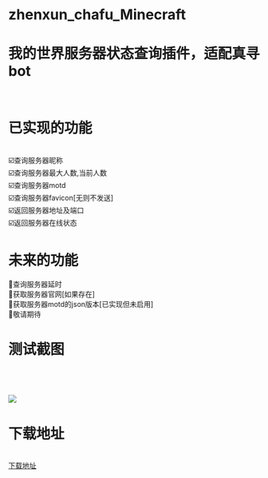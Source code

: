 # zhenxun_chafu_Minecraft
<h1>我的世界服务器状态查询插件，适配真寻bot</h1></br>
<h1>已实现的功能</h1></br>
☑️查询服务器昵称</br>
☑️查询服务器最大人数,当前人数</br>
☑️查询服务器motd</br>
☑️查询服务器favicon[无则不发送]</br>
☑️返回服务器地址及端口</br>
☑️返回服务器在线状态</br>
<h1>未来的功能</h1>
🔳查询服务器延时</br>
🔳获取服务器官网[如果存在]</br>
🔳获取服务器motd的json版本[已实现但未启用]</br>
🔳敬请期待</br>
<h1>测试截图<h1></br>
<img src="https://user-images.githubusercontent.com/104612722/200799085-739149f2-533b-464c-97fd-2572858d201d.png"</br>
<h1>下载地址</h1></br>
<a href ="https://github.com/YiRanEL/zhenxun_chafu_Minecraft/releases">下载地址</a>
